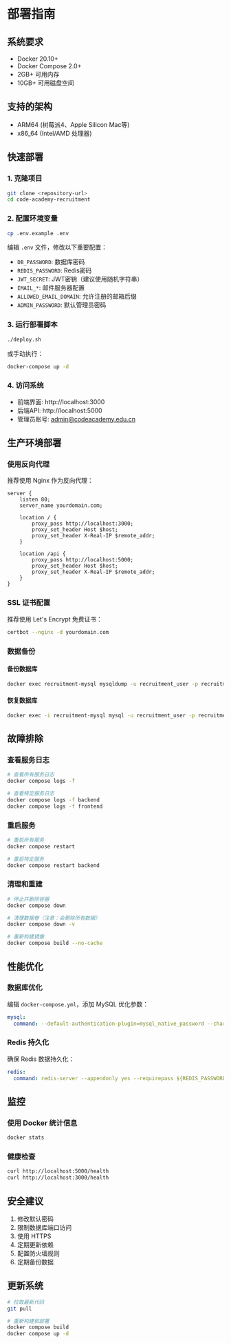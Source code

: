 # 部署指南

## 系统要求

- Docker 20.10+
- Docker Compose 2.0+
- 2GB+ 可用内存
- 10GB+ 可用磁盘空间

## 支持的架构

- ARM64 (树莓派4、Apple Silicon Mac等)
- x86_64 (Intel/AMD 处理器)

## 快速部署

### 1. 克隆项目

```bash
git clone <repository-url>
cd code-academy-recruitment
```

### 2. 配置环境变量

```bash
cp .env.example .env
```

编辑 `.env` 文件，修改以下重要配置：

- `DB_PASSWORD`: 数据库密码
- `REDIS_PASSWORD`: Redis密码
- `JWT_SECRET`: JWT密钥（建议使用随机字符串）
- `EMAIL_*`: 邮件服务器配置
- `ALLOWED_EMAIL_DOMAIN`: 允许注册的邮箱后缀
- `ADMIN_PASSWORD`: 默认管理员密码

### 3. 运行部署脚本

```bash
./deploy.sh
```

或手动执行：

```bash
docker-compose up -d
```

### 4. 访问系统

- 前端界面: http://localhost:3000
- 后端API: http://localhost:5000
- 管理员账号: admin@codeacademy.edu.cn

## 生产环境部署

### 使用反向代理

推荐使用 Nginx 作为反向代理：

```nginx
server {
    listen 80;
    server_name yourdomain.com;

    location / {
        proxy_pass http://localhost:3000;
        proxy_set_header Host $host;
        proxy_set_header X-Real-IP $remote_addr;
    }

    location /api {
        proxy_pass http://localhost:5000;
        proxy_set_header Host $host;
        proxy_set_header X-Real-IP $remote_addr;
    }
}
```

### SSL 证书配置

推荐使用 Let's Encrypt 免费证书：

```bash
certbot --nginx -d yourdomain.com
```

### 数据备份

#### 备份数据库

```bash
docker exec recruitment-mysql mysqldump -u recruitment_user -p recruitment_db > backup.sql
```

#### 恢复数据库

```bash
docker exec -i recruitment-mysql mysql -u recruitment_user -p recruitment_db < backup.sql
```

## 故障排除

### 查看服务日志

```bash
# 查看所有服务日志
docker compose logs -f

# 查看特定服务日志
docker compose logs -f backend
docker compose logs -f frontend
```

### 重启服务

```bash
# 重启所有服务
docker compose restart

# 重启特定服务
docker compose restart backend
```

### 清理和重建

```bash
# 停止并删除容器
docker compose down

# 清理数据卷（注意：会删除所有数据）
docker compose down -v

# 重新构建镜像
docker compose build --no-cache
```

## 性能优化

### 数据库优化

编辑 `docker-compose.yml`，添加 MySQL 优化参数：

```yaml
mysql:
  command: --default-authentication-plugin=mysql_native_password --character-set-server=utf8mb4 --collation-server=utf8mb4_unicode_ci --innodb-buffer-pool-size=512M --max-connections=200
```

### Redis 持久化

确保 Redis 数据持久化：

```yaml
redis:
  command: redis-server --appendonly yes --requirepass ${REDIS_PASSWORD}
```

## 监控

### 使用 Docker 统计信息

```bash
docker stats
```

### 健康检查

```bash
curl http://localhost:5000/health
curl http://localhost:3000/health
```

## 安全建议

1. 修改默认密码
2. 限制数据库端口访问
3. 使用 HTTPS
4. 定期更新依赖
5. 配置防火墙规则
6. 定期备份数据

## 更新系统

```bash
# 拉取最新代码
git pull

# 重新构建和部署
docker compose build
docker compose up -d
```